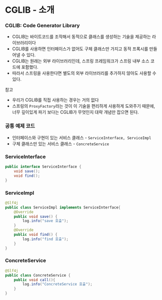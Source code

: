 # CGLIB - 소개

### CGLIB: Code Generator Library

- CGLIB는 바이트코드를 조작해서 동적으로 클래스를 생성하는 기술을 제공하는 라이브러리이다
- CGLIB를 사용하면 인터페이스가 없어도 구체 클래스만 가지고 동적 프록시를 만들어낼 수 있다.
- CGLIB는 원래는 외부 라이브러리인데, 스프링 프레임워크가 스프링 내부 소스 코드에 포함했다.
- 따라서 스프링을 사용한다면 별도의 외부 라이브러리를 추가하지 않아도 사용할 수 있다.

참고
- 우리가 CGLIB를 직접 사용하는 경우는 거의 없다
- 스프링의 ``ProxyFactory``라는 것이 이 기술을 편리하게 사용하게 도와주기 때문에, 너무 깊이있게 파기 보다는 CGLIB가 무엇인지 대략 개념만 잡으면 된다.

### 공통 예제 코드

- 인터페이스와 구현이 있는 서비스 클래스 - ``ServiceInterface, ServiceImpl``
- 구체 클래스만 있는 서비스 클래스 - ``ConcreteService``

### ServiceInterface

```java
public interface ServiceInterface {
    void save();
    void find();
}
```

### ServiceImpl

```java
@Slf4j
public class ServiceImpl implements ServiceInterface{
    @Override
    public void save() {
        log.info("save 호출");
    }
    @Override
    public void find() {
        log.info("find 호출");
    }
}
```

### ConcreteService

```java
@Slf4j
public class ConcreteService {
    public void call(){
        log.info("ConcreteService 호출");
    }
}
```
